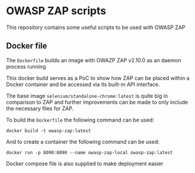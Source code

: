 # OWASP ZAP scripts

This repository contains some useful scripts to be used with OWASP ZAP

## Docker file

The `Dockerfile` builds an image with OWAZP ZAP v2.10.0 as an daemon process running

This docker build serves as a PoC to show how ZAP can be placed within a Docker container and be accessed via its
built-in API interface.

The base image `selenium/standalone-chrome:latest` is quite big in comparison to ZAP and further improvements can be
made to only include the necessary files for ZAP.

To build the `Dockerfile` the following command can be used:

```shell
docker build -t owasp-zap:latest
```

And to create a container the following command can be used:

```shell
docker run -p 8090:8090 --name owasp-zap-local owasp-zap:latest
```

Docker compose file is also supplied to make deployment easier
